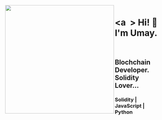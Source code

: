 <img src="https://media3.giphy.com/media/v1.Y2lkPTc5MGI3NjExNmVlMTc0MjYyNDNhY2E0N2U2MzU0MWI5OTRmZmNhNDIyYWExOTFhYyZlcD12MV9pbnRlcm5hbF9naWZzX2dpZklkJmN0PWc/bmIlbQHuyYNIEt6lD3/giphy.gif" align="left" width="350" height="350">

# <a &nbsp;> Hi! :wave: I'm Umay. </a>

<br />

## Blochchain Developer. Solidity Lover...
### Solidity | JavaScript | Python

<br />

